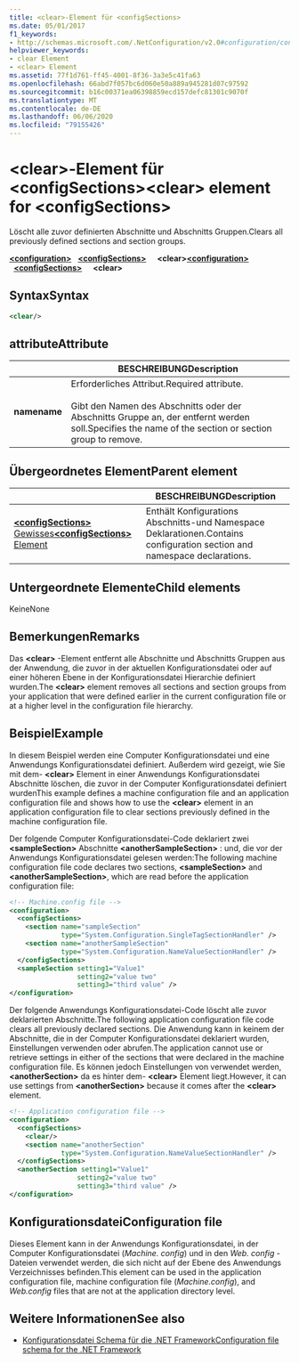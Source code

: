 ```yaml
---
title: <clear>-Element für <configSections>
ms.date: 05/01/2017
f1_keywords:
- http://schemas.microsoft.com/.NetConfiguration/v2.0#configuration/configSections/clear
helpviewer_keywords:
- clear Element
- <clear> Element
ms.assetid: 77f1d761-ff45-4001-8f36-3a3e5c41fa63
ms.openlocfilehash: 66abd7f057bc6d060e50a889a945281d07c97592
ms.sourcegitcommit: b16c00371ea06398859ecd157defc81301c9070f
ms.translationtype: MT
ms.contentlocale: de-DE
ms.lasthandoff: 06/06/2020
ms.locfileid: "79155426"
---
```

# <a name="clear-element-for-configsections"></a><span data-ttu-id="19186-102">\<clear>-Element für \<configSections></span><span class="sxs-lookup"><span data-stu-id="19186-102">\<clear> element for \<configSections></span></span>

<span data-ttu-id="19186-103">Löscht alle zuvor definierten Abschnitte und Abschnitts Gruppen.</span><span class="sxs-lookup"><span data-stu-id="19186-103">Clears all previously defined sections and section groups.</span></span>

<span data-ttu-id="19186-104">[**\<configuration>**](configuration-element.md) &nbsp;&nbsp;[**\<configSections>**](configsections-element-for-configuration.md) &nbsp;&nbsp;&nbsp;&nbsp;**\<clear>**</span><span class="sxs-lookup"><span data-stu-id="19186-104">[**\<configuration>**](configuration-element.md) &nbsp;&nbsp;[**\<configSections>**](configsections-element-for-configuration.md) &nbsp;&nbsp;&nbsp;&nbsp;**\<clear>**</span></span>

## <a name="syntax"></a><span data-ttu-id="19186-105">Syntax</span><span class="sxs-lookup"><span data-stu-id="19186-105">Syntax</span></span>

```xml
<clear/>
```

## <a name="attribute"></a><span data-ttu-id="19186-106">attribute</span><span class="sxs-lookup"><span data-stu-id="19186-106">Attribute</span></span>

|           | <span data-ttu-id="19186-107">BESCHREIBUNG</span><span class="sxs-lookup"><span data-stu-id="19186-107">Description</span></span> |
| --------- | ----------- |
| <span data-ttu-id="19186-108">**name**</span><span class="sxs-lookup"><span data-stu-id="19186-108">**name**</span></span>  | <span data-ttu-id="19186-109">Erforderliches Attribut.</span><span class="sxs-lookup"><span data-stu-id="19186-109">Required attribute.</span></span><br><br><span data-ttu-id="19186-110">Gibt den Namen des Abschnitts oder der Abschnitts Gruppe an, der entfernt werden soll.</span><span class="sxs-lookup"><span data-stu-id="19186-110">Specifies the name of the section or section group to remove.</span></span> |

## <a name="parent-element"></a><span data-ttu-id="19186-111">Übergeordnetes Element</span><span class="sxs-lookup"><span data-stu-id="19186-111">Parent element</span></span>

|     | <span data-ttu-id="19186-112">BESCHREIBUNG</span><span class="sxs-lookup"><span data-stu-id="19186-112">Description</span></span> |
| --- | ----------- |
| [<span data-ttu-id="19186-113">**\<configSections>** Gewisses</span><span class="sxs-lookup"><span data-stu-id="19186-113">**\<configSections>** Element</span></span>](configsections-element-for-configuration.md) | <span data-ttu-id="19186-114">Enthält Konfigurations Abschnitts-und Namespace Deklarationen.</span><span class="sxs-lookup"><span data-stu-id="19186-114">Contains configuration section and namespace declarations.</span></span> |

## <a name="child-elements"></a><span data-ttu-id="19186-115">Untergeordnete Elemente</span><span class="sxs-lookup"><span data-stu-id="19186-115">Child elements</span></span>

<span data-ttu-id="19186-116">Keine</span><span class="sxs-lookup"><span data-stu-id="19186-116">None</span></span>

## <a name="remarks"></a><span data-ttu-id="19186-117">Bemerkungen</span><span class="sxs-lookup"><span data-stu-id="19186-117">Remarks</span></span>

<span data-ttu-id="19186-118">Das **\<clear>** -Element entfernt alle Abschnitte und Abschnitts Gruppen aus der Anwendung, die zuvor in der aktuellen Konfigurationsdatei oder auf einer höheren Ebene in der Konfigurationsdatei Hierarchie definiert wurden.</span><span class="sxs-lookup"><span data-stu-id="19186-118">The **\<clear>** element removes all sections and section groups from your application that were defined earlier in the current configuration file or at a higher level in the configuration file hierarchy.</span></span>

## <a name="example"></a><span data-ttu-id="19186-119">Beispiel</span><span class="sxs-lookup"><span data-stu-id="19186-119">Example</span></span>

<span data-ttu-id="19186-120">In diesem Beispiel werden eine Computer Konfigurationsdatei und eine Anwendungs Konfigurationsdatei definiert. Außerdem wird gezeigt, wie Sie mit dem- **\<clear>** Element in einer Anwendungs Konfigurationsdatei Abschnitte löschen, die zuvor in der Computer Konfigurationsdatei definiert wurden</span><span class="sxs-lookup"><span data-stu-id="19186-120">This example defines a machine configuration file and an application configuration file and shows how to use the **\<clear>** element in an application configuration file to clear sections previously defined in the machine configuration file.</span></span>

<span data-ttu-id="19186-121">Der folgende Computer Konfigurationsdatei-Code deklariert zwei **\<sampleSection>** Abschnitte **\<anotherSampleSection>** : und, die vor der Anwendungs Konfigurationsdatei gelesen werden:</span><span class="sxs-lookup"><span data-stu-id="19186-121">The following machine configuration file code declares two sections, **\<sampleSection>** and **\<anotherSampleSection>**, which are read before the application configuration file:</span></span>

```xml
<!-- Machine.config file -->
<configuration>
  <configSections>
    <section name="sampleSection"
             type="System.Configuration.SingleTagSectionHandler" />
    <section name="anotherSampleSection"
             type="System.Configuration.NameValueSectionHandler" />
  </configSections>
  <sampleSection setting1="Value1"
                 setting2="value two"
                 setting3="third value" />
</configuration>
```

<span data-ttu-id="19186-122">Der folgende Anwendungs Konfigurationsdatei-Code löscht alle zuvor deklarierten Abschnitte.</span><span class="sxs-lookup"><span data-stu-id="19186-122">The following application configuration file code clears all previously declared sections.</span></span> <span data-ttu-id="19186-123">Die Anwendung kann in keinem der Abschnitte, die in der Computer Konfigurationsdatei deklariert wurden, Einstellungen verwenden oder abrufen.</span><span class="sxs-lookup"><span data-stu-id="19186-123">The application cannot use or retrieve settings in either of the sections that were declared in the machine configuration file.</span></span> <span data-ttu-id="19186-124">Es können jedoch Einstellungen von verwendet werden, **\<anotherSection>** da es hinter dem- **\<clear>** Element liegt.</span><span class="sxs-lookup"><span data-stu-id="19186-124">However, it can use settings from **\<anotherSection>** because it comes after the **\<clear>** element.</span></span>

```xml
<!-- Application configuration file -->
<configuration>
  <configSections>
    <clear/>
    <section name="anotherSection"
             type="System.Configuration.NameValueSectionHandler" />
  </configSections>
  <anotherSection setting1="Value1"
                 setting2="value two"
                 setting3="third value" />
</configuration>
```

## <a name="configuration-file"></a><span data-ttu-id="19186-125">Konfigurationsdatei</span><span class="sxs-lookup"><span data-stu-id="19186-125">Configuration file</span></span>

<span data-ttu-id="19186-126">Dieses Element kann in der Anwendungs Konfigurationsdatei, in der Computer Konfigurationsdatei (*Machine. config*) und in den *Web. config* -Dateien verwendet werden, die sich nicht auf der Ebene des Anwendungs Verzeichnisses befinden.</span><span class="sxs-lookup"><span data-stu-id="19186-126">This element can be used in the application configuration file, machine configuration file (*Machine.config*), and *Web.config* files that are not at the application directory level.</span></span>

## <a name="see-also"></a><span data-ttu-id="19186-127">Weitere Informationen</span><span class="sxs-lookup"><span data-stu-id="19186-127">See also</span></span>

- [<span data-ttu-id="19186-128">Konfigurationsdatei Schema für die .NET Framework</span><span class="sxs-lookup"><span data-stu-id="19186-128">Configuration file schema for the .NET Framework</span></span>](index.md)
